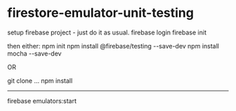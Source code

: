 # firestore-emulator-unit-testing


setup firebase project - just do it as usual.
firebase login
firebase init

then either:
npm init
npm install @firebase/testing --save-dev
npm install mocha --save-dev

OR
 
git clone ...
npm install

----
firebase emulators:start